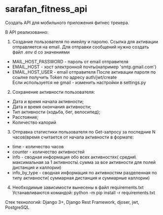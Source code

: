 # sarafan_fitness_api

Создать API для мобильного приложения фитнес трекера.

В API реализованно:

1. Создание пользователя по имейлу и паролю. Ссылка для активации отправляется на email.
    Для отправки сообщений нужно создать файл .env d со значениями
- MAIL_HOST_PASSWORD - пароль от email отправителя
- EMAIL_HOST - хост электронной почты(например 'smtp.gmail.com')
- EMAIL_HOST_USER - email отправителя
    После активации пароля по ссылке получить Token по адресу auth/jwt/create  
Если используется не gmail - изменить настройки в settings.py

2. Сохранение активности пользователя:
 - Дата и время начала активности;
 - Дата и время окончания активности;
 - Тип активности (ходьба, бег, велосипед);
 - Расстояние;
 - Количество калорий

3. Отправка статистики пользователя по Get-запросу за последние N часов(время считается от начала активности в формате:
 - time - количество часов
 - counter - количество активностей
 - info - сводная информация обо всех активностях(
средня\ максимальная за 1 активность\ сумма за все активности для полей дистанция и каллории)
 - info_by_type - сводная информация по активностям разделенная по типу активности(
суммарная дистанция и суммарные каллории)

4. Необходимые зависимости вынесены в файл requirements.txt 
Устанавливаются командой:
python -m pip install -r requirements.txt

Стек технологий: Django 3+, Django Rest Framework, djoser, jwt, PostgreSQL

